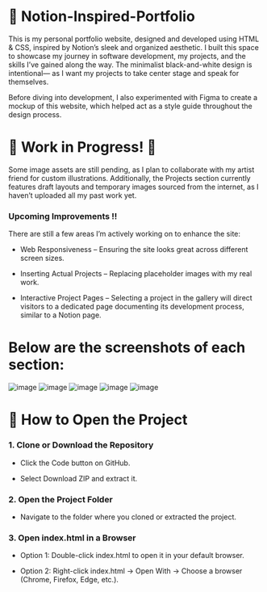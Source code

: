 # 📓 Notion-Inspired-Portfolio

This is my personal portfolio website, designed and developed using HTML & CSS, inspired by Notion’s sleek and organized aesthetic. I built this space to showcase my journey in software development, my projects, and the skills I’ve gained along the way. The minimalist black-and-white design is intentional— as I want my projects to take center stage and speak for themselves.

Before diving into development, I also experimented with Figma to create a mockup of this website, which helped act as a style guide throughout the design process.

# 🚧 Work in Progress! 🚧

Some image assets are still pending, as I plan to collaborate with my artist friend for custom illustrations. Additionally, the Projects section currently features draft layouts and temporary images sourced from the internet, as I haven’t uploaded all my past work yet. 


### Upcoming Improvements !!
There are still a few areas I’m actively working on to enhance the site:

- Web Responsiveness – Ensuring the site looks great across different screen sizes.

- Inserting Actual Projects – Replacing placeholder images with my real work.

- Interactive Project Pages – Selecting a project in the gallery will direct visitors to a dedicated page documenting its development process, similar to a Notion page.
  

# Below are the screenshots of each section:

![image](https://github.com/user-attachments/assets/6b5b2e88-8885-4e21-b3fe-10f84fe29893)
![image](https://github.com/user-attachments/assets/01de023f-0095-45eb-85d5-90b8070fe3b0)
![image](https://github.com/user-attachments/assets/f1b44340-df45-4d21-b588-deb56e9afcad)
![image](https://github.com/user-attachments/assets/45f871ed-31be-4b91-bdf6-8ff8fdc799a7)
![image](https://github.com/user-attachments/assets/276170a9-2c7d-4115-bf27-ea31b632c0ee)



# 📌 How to Open the Project

### 1. Clone or Download the Repository 

- Click the Code button on GitHub.

- Select Download ZIP and extract it.

### 2. Open the Project Folder

- Navigate to the folder where you cloned or extracted the project.

### 3. Open index.html in a Browser

- Option 1: Double-click index.html to open it in your default browser.

- Option 2: Right-click index.html → Open With → Choose a browser (Chrome, Firefox, Edge, etc.).
